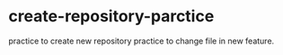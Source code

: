# create-repository-parctice
practice to create new repository
practice to change file in new feature.
